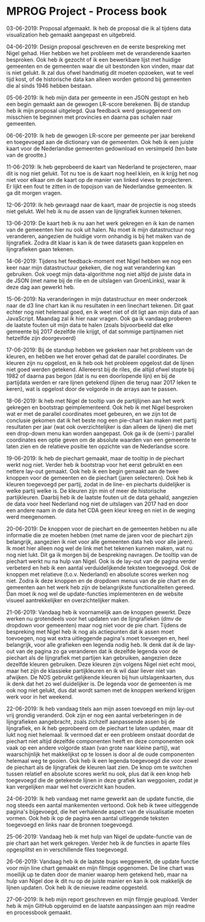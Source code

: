 # MPROG Project - Process book

03-06-2019: Proposal afgemaakt. Ik heb de proposal die ik al tijdens data visualization heb gemaakt aangepast en uitgebreid.

04-06-2019: Design proposal geschreven en de eerste bespreking met Nigel gehad. Hier hebben we het probleem met de veranderende kaarten besproken. Ook heb ik gezocht of ik een bewerkbare lijst met huidige gemeenten en de gemeenten waar die uit bestonden kon vinden, maar dat is niet gelukt. Ik zal dus ofwel handmatig dit moeten opzoeken, wat te veel tijd kost, of de historische data kan alleen worden getoond bij gemeenten die al sinds 1946 hebben bestaan.

05-06-2019: Ik heb mijn data per gemeente in een JSON gestopt en heb een begin gemaakt aan de gewogen LR-score berekenen. Bij de standup heb ik mijn proposal uitgelegd. Qua feedback werd gesuggereerd om misschien te beginnen met provincies en daarna pas schalen naar gemeenten.

06-06-2019: Ik heb de gewogen LR-score per gemeente per jaar berekend en toegevoegd aan de dictionary van de gemeenten. Ook heb ik een juiste kaart voor de Nederlandse gemeenten gedownload en versimpeld (ten bate van de grootte.)

11-06-2019: Ik heb geprobeerd de kaart van Nederland te projecteren, maar dit is nog niet gelukt. Tot nu toe is de kaart nog heel klein, en ik krijg het nog niet voor elkaar om de kaart op de manier van linked views te projecteren. Er lijkt een fout te zitten in de topojson van de Nederlandse gemeenten. Ik ga dit morgen vragen.

12-06-2019: Ik heb gevraagd naar de kaart, maar de projectie is nog steeds niet gelukt. Wel heb ik nu de assen van de lijngrafiek kunnen tekenen.

13-06-2019: De kaart heb ik nu aan het werk gekregen en ik kan de namen van de gemeenten hier nu ook uit halen. Nu moet ik mijn datastructuur nog veranderen, aangezien de huidige vorm onhandig is bij het maken van de lijngrafiek. Zodra dit klaar is kan ik de twee datasets gaan koppelen en lijngrafieken gaan tekenen.

14-06-2019: Tijdens het feedback-moment met Nigel hebben we nog een keer naar mijn datastructuur gekeken, die nog wat verandering kan gebruiken. Ook voegt mijn data-algorithme nog niet altijd de juiste data in de JSON (met name bij de rile en de uitslagen van GroenLinks), waar ik deze dag aan gewerkt heb.

15-06-2019: Na veranderingen in mijn datastructuur en meer onderzoek naar de d3 line chart kan ik nu resultaten in een linechart tekenen. Dit gaat echter nog niet helemaal goed, en ik weet niet of dit ligt aan mijn data of aan JavaScript. Maandag zal ik hier naar vragen.
Ook ga ik vandaag proberen de laatste fouten uit mijn data te halen (zoals bijvoorbeeld dat elke gemeente bij 2017 dezelfde rile krijgt, of dat sommige partijnamen niet hetzelfde zijn doorgevoerd)

17-06-2019: Bij de standup hebben we gekeken naar het probleem van de kleuren, en hebben we het erover gehad dat de parallel coordinates. De kleuren zijn nu opgelost, en ik heb ook het probleem opgelost dat de lijnen niet goed werden getekend. Allereerst bij de riles, die altijd ofwel stopte bij 1982 of daarna pas begon (dat is nu een doorlopende lijn) en bij de partijdata werden er rare lijnen getekend (lijnen die terug naar 2017 leken te keren), wat is opgelost door de volgorde in de arrays aan te passen.

18-06-2019: Ik heb met Nigel de tooltip van de partijlijnen aan het werk gekregen en bootstrap geimplementeerd. Ook heb ik met Nigel besproken wat er met de parallel coordinates moet gebeuren, en we zijn tot de conclusie gekomen dat ik het beste nog een pie-chart kan maken met partij resultaten per jaar (wat ook overzichtelijker is dan alleen de lijnen) die met een drop-down menu kan worden aangepast. Ook ga ik de (semi-) parallel coordinates een optie geven om de absolute waarden van een gemeente te laten zien en de relatieve positie ten opzichte van de Nederlandse score.

19-06-2019: Ik heb de piechart gemaakt, maar de tooltip in de piechart werkt nog niet. Verder heb ik bootstrap voor het eerst gebruikt en een nettere lay-out gemaakt. Ook heb ik een begin gemaakt aan de twee knoppen voor de gemeenten en de piechart (jaren selecteren). Ook heb ik kleuren toegevoegd per partij, zodat in de line- en piecharts duidelijker is welke partij welke is. De kleuren zijn min of meer de historische partijkleuren. Daarbij heb ik de laatste fouten uit de data gehaald, aangezien de data voor heel Nederland nog niet de uitslagen van 2017 had en door een andere naam in de data het CDA geen kleur kreeg en niet in de weging werd meegenomen.

20-06-2019: De knoppen voor de piechart en de gemeenten hebben nu alle informatie die ze moeten hebben (met name de jaren voor de piechart zijn belangrijk, aangezien ik niet voor alle gemeenten data heb voor alle jaren). Ik moet hier alleen nog wel de link met het tekenen kunnen maken, wat nu nog niet lukt. Dit ga ik morgen bij de bespreking navragen. De tooltip van de piechart werkt nu na hulp van Nigel. Ook is de lay-out van de pagina verder verbeterd en heb ik een aantal verduidelijkende teksten toegevoegd. Ook de knoppen met relatieve (t.o.v. Nederland) en absolute scores werken nog niet. Zodra ik deze knoppen en de dropdown menus van de pie chart en de gemeenten aan het werk heb zijn de belangrijkste functionaliteiten gereed. Dan moet ik nog wel de update-functies implementeren en de website visueel aantrekkelijker en overzichtelijker maken.

21-06-2019: Vandaag heb ik voornamelijk aan de knoppen gewerkt. Deze werken nu grotendeels voor het updaten van de lijngrafieken (dmv de dropdown voor gemeenten) maar nog niet voor de pie chart. Tijdens de bespreking met Nigel heb ik nog als actiepunten dat ik assen moet toevoegen, nog wat extra uitleggende pagina's moet toevoegen en, heel belangrijk, voor alle grafieken een legenda nodig heb. Ik denk dat ik de lay-out van de pagina zo ga veranderen dat ik dezelfde legenda voor de piechart als de lijngrafiek met partijen kan gebruiken, aangezien deze dezelfde kleuren gebruiken. Deze kleuren zijn volgens Nigel niet echt mooi, maar het zijn de klassieke partijkleuren en ik wil daar liever niet van afwijken. De NOS gebruikt gelijkende kleuren bij hun uitslagenkaarten, dus ik denk dat het zo wel duidelijker is. De legenda voor de gemeenten is me ook nog niet gelukt, dus dat wordt samen met de knoppen werkend krijgen werk voor in het weekend.

22-06-2019: Ik heb vandaag titels aan mijn assen toevoegd en mijn lay-out vrij grondig veranderd. Ook zijn er nog een aantal verbeteringen in de lijngrafieken aangebracht, zoals zichzelf aanpassende assen bij de lijngrafiek, en ik heb geprobeerd om de piechart te laten updaten, maar dit lukt nog niet helemaal. Ik vermoed dat er een probleem onstaat doordat de piechart niet altijd dezelfde componenten heeft en deze componenten ook vaak op een andere volgorde staan (van grote naar kleine partij), wat waarschijnlijk het makkelijkst op te lossen is door al de oude componenten helemaal weg te gooien. Ook heb ik een legenda toegevoegd die voor zowel de piechart als de lijngrafiek de kleuren laat zien. De knop om te switchen tussen relatief en absolute scores werkt nu ook, plus dat ik een knop heb toegevoegd die de getekende lijnen in deze grafiek kan weggooien, zodat je kan vergelijken maar wel het overzicht kan houden.

24-06-2019: Ik heb vandaag met name gewerkt aan de update functie, die nog steeds een aantal mankementen vertoond. Ook heb ik twee uitleggende pagina's bijgevoegd, die het verhalende aspect van de visualisatie moeten vormen. Ook heb ik op de pagina een aantal uitleggende teksten toegevoegd en links naar de bronnen toegevoegd.

25-06-2019: Vandaag heb ik met hulp van Nigel de update-functie van de pie chart aan het werk gekregen. Verder heb ik de functies in aparte files opgesplitst en in verschillende files toegevoegd. 

26-06-2019: Vandaag heb ik de laatste bugs weggewerkt, de update functie voor mijn line chart gemaakt en mijn filmpje opgenomen. De line chart was moeilijk up te daten door de manier waarop hem getekend heb, maar na hulp van Nigel doe ik dit nu op de juiste manier en kan ik ook makkelijk de lijnen updaten. Ook heb ik de nieuwe readme opgesteld.

27-06-2019: Ik heb mijn report geschreven en mijn filmpje geupload. Verder heb ik mijn GitHub opgeruimd en de laatste aanpassingen aan mijn readme en processbook gemaakt.
